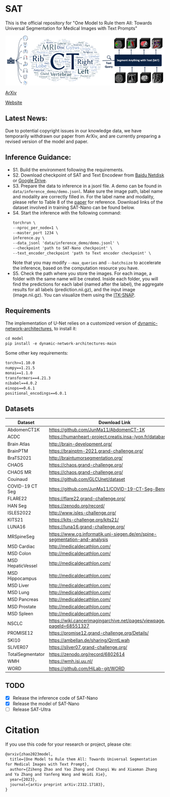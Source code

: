 # SAT
This is the official repository for "One Model to Rule them All: Towards Universal Segmentation for Medical Images with Text Prompts"

<img src="docs/resources/highlevel.png" alt="" align=center />

[ArXiv](https://arxiv.org/abs/2312.17183)

[Website](https://zhaoziheng.github.io/SAT/)

## Latest News:
Due to potential copyright issues in our knowledge data, we have temporarily withdrawn our paper from ArXiv, and are currently preparing a revised version of the model and paper.

## Inference Guidance:
- S1. Build the environment following the requirements.
- S2. Download checkpoint of SAT and Text Encodewr from [Baidu Netdisk](https://pan.baidu.com/s/1zvR3icGTfThT_sWS6iwykA?pwd=jgwh) or [Google Drive](https://drive.google.com/drive/folders/1VJFXGf-bdYuDwKI5xDKtlEi-uQT3GTO3?usp=share_link).
- S3. Prepare the data to inference in a jsonl file. A demo can be found in `data/inference_demo/demo.jsonl`. Make sure the image path, label name and modality are correctly filled in. For the label name and modality, please refer to Table 8 of the [paper](https://arxiv.org/abs/2312.17183) for reference. Download links of the dataset involved in training SAT-Nano can be found below.
- S4. Start the inference with the following command:
    ```
    torchrun \
    --nproc_per_node=1 \
    --master_port 1234 \
    inference.py \
    --data_jsonl 'data/inference_demo/demo.jsonl' \
    --checkpoint 'path to SAT-Nano checkpoint' \
    --text_encoder_checkpoint 'path to Text encoder checkpoint' \
    ```
    Note that you may modify `--max_queries` and `--batchsize` to accelerate the inference, based on the computation resource you have.
- S5. Check the path where you store the images. For each image, a folder with the same name will be created. Inside each folder, you will find the predictions for each label (named after the label), the aggregate results for all labels (prediction.nii.gz), and the input image (image.nii.gz). You can visualize them using the [ITK-SNAP](http://www.itksnap.org/pmwiki/pmwiki.php).

## Requirements
The implementation of U-Net relies on a customized version of [dynamic-network-architectures](https://github.com/MIC-DKFZ/dynamic-network-architectures), to install it:
```
cd model
pip install -e dynamic-network-architectures-main
```

Some other key requirements:
```
torch>=1.10.0
numpy==1.21.5
monai==1.1.0 
transformers==4.21.3
nibabel==4.0.2
einops==0.6.1
positional_encodings==6.0.1
```

## Datasets
| Dataset | Download Link |
|---|---|
| AbdomenCT1K | https://github.com/JunMa11/AbdomenCT-1K |
| ACDC | https://humanheart-project.creatis.insa-lyon.fr/database/ |
| Brain Atlas | http://brain-development.org/ |
| BrainPTM | https://brainptm-2021.grand-challenge.org/ |
| BraTS2021 | http://braintumorsegmentation.org/ |
| CHAOS | https://chaos.grand-challenge.org/ |
| CHAOS MR | https://chaos.grand-challenge.org/ |
| Couinaud | https://github.com/GLCUnet/dataset |
| COVID-19 CT Seg | https://github.com/JunMa11/COVID-19-CT-Seg-Benchmark |
| FLARE22 | https://flare22.grand-challenge.org/ |
| HAN Seg | https://zenodo.org/record/ |
| ISLES2022 | http://www.isles-challenge.org/ |
| KITS21 | https://kits-challenge.org/kits21/ |
| LUNA16 | https://luna16.grand-challenge.org/ |
| MRSpineSeg | https://www.cg.informatik.uni-siegen.de/en/spine-segmentation-and-analysis |
| MSD Cardiac | http://medicaldecathlon.com/ |
| MSD Colon | http://medicaldecathlon.com/ |
| MSD HepaticVessel | http://medicaldecathlon.com/ |
| MSD Hippocampus | http://medicaldecathlon.com/ |
| MSD Liver | http://medicaldecathlon.com/ |
| MSD Lung | http://medicaldecathlon.com/ |
| MSD Pancreas | http://medicaldecathlon.com/ |
| MSD Prostate | http://medicaldecathlon.com/ |
| MSD Spleen | http://medicaldecathlon.com/ |
| NSCLC | https://wiki.cancerimagingarchive.net/pages/viewpage.action?pageId=68551327 |
| PROMISE12 | https://promise12.grand-challenge.org/Details/ |
| SKI10 | https://ambellan.de/sharing/QjrntLwah |
| SLIVER07 | https://sliver07.grand-challenge.org/ |
| TotalSegmentator | https://zenodo.org/record/6802614 |
| WMH | https://wmh.isi.uu.nl/ |
| WORD | https://github.com/HiLab-git/WORD |

## TODO
- [x] Release the inference code of SAT-Nano
- [x] Release the model of SAT-Nano
- [ ] Release SAT-Ultra

# Citation
If you use this code for your research or project, please cite:
```
@arxiv{zhao2023model,
  title={One Model to Rule them All: Towards Universal Segmentation for Medical Images with Text Prompt}, 
  author={Ziheng Zhao and Yao Zhang and Chaoyi Wu and Xiaoman Zhang and Ya Zhang and Yanfeng Wang and Weidi Xie},
  year={2023},
  journal={arXiv preprint arXiv:2312.17183},
}
```
